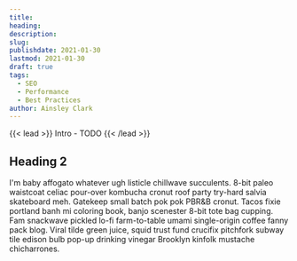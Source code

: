 ```yaml
---
title:
heading:
description:
slug:
publishdate: 2021-01-30
lastmod: 2021-01-30
draft: true
tags:
  - SEO
  - Performance
  - Best Practices
author: Ainsley Clark
---
```


{{< lead >}}
Intro - TODO
{{< /lead >}}

## Heading 2

I'm baby affogato whatever ugh listicle chillwave succulents. 8-bit paleo waistcoat celiac pour-over kombucha cronut
roof party try-hard salvia skateboard meh. Gatekeep small batch pok pok PBR&B cronut. Tacos fixie portland banh mi
coloring book, banjo scenester 8-bit tote bag cupping. Fam snackwave pickled lo-fi farm-to-table umami single-origin
coffee fanny pack blog. Viral tilde green juice, squid trust fund crucifix pitchfork subway tile edison bulb pop-up
drinking vinegar Brooklyn kinfolk mustache chicharrones.
